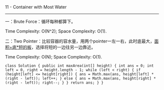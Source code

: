 11 - Container with Most Water

------

一：Brute Force：循环每种都算下。

Time Complexity: O(N^2); Space Complexity: O(1).

二：Two Pointer：比较容器的容水量，用两个pointer一左一右，此时底最大，<u>面积=底*短的板</u>，选择将短的一边往另一边靠近。

Time Complexity: O(N); Space Complexity: O(1).

`class Solution {
    public int maxArea(int[] height) {
        int ans = 0;
        int left = 0, right = height.length - 1;
        while (left < right) {
            if (height[left] <= height[right]) {
                ans = Math.max(ans, height[left] * (right - left));
                left++;
            } else {
                ans = Math.max(ans, height[right] * (right - left));
                right--;
            }
        }
        return ans;
    }
}`
